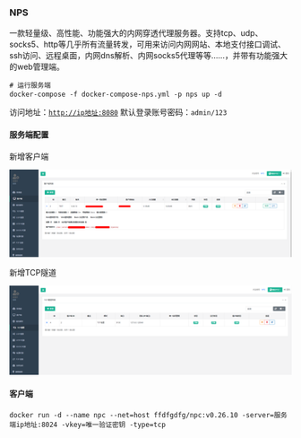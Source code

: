 ### NPS

一款轻量级、高性能、功能强大的内网穿透代理服务器。支持tcp、udp、socks5、http等几乎所有流量转发，可用来访问内网网站、本地支付接口调试、ssh访问、远程桌面，内网dns解析、内网socks5代理等等……，并带有功能强大的web管理端。

```shell
# 运行服务端
docker-compose -f docker-compose-nps.yml -p nps up -d
```

访问地址：[`http://ip地址:8080`](http://www.xxx.com:8080)
默认登录账号密码：`admin/123`

#### 服务端配置

新增客户端

![nps-客户端配置.png](images/nps-客户端配置.png)

新增TCP隧道

![nps-tcp隧道配置.png](images/nps-tcp隧道配置.png)

#### 客户端

```shell
docker run -d --name npc --net=host ffdfgdfg/npc:v0.26.10 -server=服务端ip地址:8024 -vkey=唯一验证密钥 -type=tcp
```
